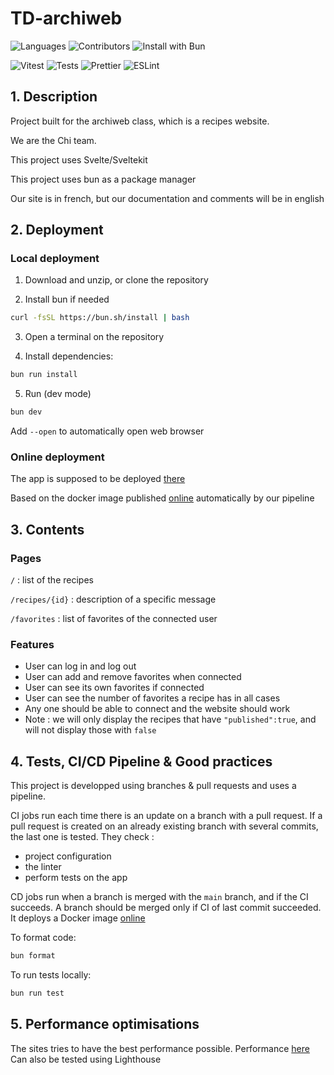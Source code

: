 # TD-archiweb

![Languages](https://img.shields.io/github/languages/top/AlexandreCGithub/archiweb-TD)
![Contributors](https://img.shields.io/github/contributors/AlexandreCGithub/archiweb-TD)
![Install with Bun](https://img.shields.io/badge/Install%20with-Bun-ff6347)

![Vitest](https://img.shields.io/badge/Test%20with-Vitest-00b4d8)
![Tests](https://github.com/AlexandreCGithub/archiweb-TD/actions/workflows/docker-image.yml/badge.svg)
![Prettier](https://img.shields.io/badge/Prettier-Enabled-brightgreen)
![ESLint](https://img.shields.io/badge/ESLint-Enabled-brightgreen)

## 1. Description

Project built for the archiweb class, which is a recipes website.

We are the Chi team.

This project uses Svelte/Sveltekit

This project uses bun as a package manager

Our site is in french, but our documentation and comments will be in english

## 2. Deployment

### Local deployment

1. Download and unzip, or clone the repository

2. Install bun if needed

```bash
curl -fsSL https://bun.sh/install | bash
```

3. Open a terminal on the repository

4. Install dependencies:

```bash
bun run install
```

5. Run (dev mode)

```bash
bun dev
```

Add `--open` to automatically open web browser

### Online deployment

The app is supposed to be deployed [there](https://chi.cours.quimerch.com/)

Based on the docker image published [online](https://hub.docker.com/repository/docker/magnoir/archiweb-td/general) automatically by our pipeline

## 3. Contents

### Pages

`/` : list of the recipes

`/recipes/{id}` : description of a specific message

`/favorites` : list of favorites of the connected user

### Features

- User can log in and log out
- User can add and remove favorites when connected
- User can see its own favorites if connected
- User can see the number of favorites a recipe has in all cases
- Any one should be able to connect and the website should work
- Note : we will only display the recipes that have `"published":true`, and will not display those with `false`

## 4. Tests, CI/CD Pipeline & Good practices

This project is developped using branches & pull requests and uses a pipeline.

CI jobs run each time there is an update on a branch with a pull request. If a pull request is created on an already existing branch with several commits, the last one is tested. They check :

- project configuration
- the linter
- perform tests on the app

CD jobs run when a branch is merged with the `main` branch, and if the CI succeeds. A branch should be merged only if CI of last commit succeeded.
It deploys a Docker image
[online](https://hub.docker.com/repository/docker/magnoir/archiweb-td/general)

To format code:

```bash
bun format
```

To run tests locally:

```bash
bun run test
```

## 5. Performance optimisations

The sites tries to have the best performance possible.
Performance [here](https://performance.quimerch.com/?token=cs)
Can also be tested using Lighthouse
